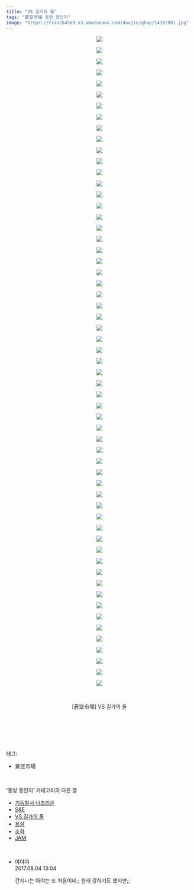 ```yaml
---
title: "VS 길가의 돌"
tags: "蒼空市場 동방_동인지"
image: "https://franch4569.s3.amazonaws.com/doujin/ghap/1410/001.jpg"
---
```

<div class="article">
<p style="text-align: center; clear: none; float: none;"><img src="{{ site.imgserver2 }}/ghap/1410/001.jpg"/></p>
<p style="text-align: center; clear: none; float: none;"><img src="{{ site.imgserver2 }}/ghap/1410/002.jpg"/></p>
<p style="text-align: center; clear: none; float: none;"><img src="{{ site.imgserver2 }}/ghap/1410/003.jpg"/></p>
<p style="text-align: center; clear: none; float: none;"><img src="{{ site.imgserver2 }}/ghap/1410/004.jpg"/></p>
<p style="text-align: center; clear: none; float: none;"><img src="{{ site.imgserver2 }}/ghap/1410/005.jpg"/></p>
<p style="text-align: center; clear: none; float: none;"><img src="{{ site.imgserver2 }}/ghap/1410/006.jpg"/></p>
<p style="text-align: center; clear: none; float: none;"><img src="{{ site.imgserver2 }}/ghap/1410/007.jpg"/></p>
<p style="text-align: center; clear: none; float: none;"><img src="{{ site.imgserver2 }}/ghap/1410/008.jpg"/></p>
<p style="text-align: center; clear: none; float: none;"><img src="{{ site.imgserver2 }}/ghap/1410/009.jpg"/></p>
<p style="text-align: center; clear: none; float: none;"><img src="{{ site.imgserver2 }}/ghap/1410/010.jpg"/></p>
<p style="text-align: center; clear: none; float: none;"><img src="{{ site.imgserver2 }}/ghap/1410/011.jpg"/></p>
<p style="text-align: center; clear: none; float: none;"><img src="{{ site.imgserver2 }}/ghap/1410/012.jpg"/></p>
<p style="text-align: center; clear: none; float: none;"><img src="{{ site.imgserver2 }}/ghap/1410/013.jpg"/></p>
<p style="text-align: center; clear: none; float: none;"><img src="{{ site.imgserver2 }}/ghap/1410/014.jpg"/></p>
<p style="text-align: center; clear: none; float: none;"><img src="{{ site.imgserver2 }}/ghap/1410/015.jpg"/></p>
<p style="text-align: center; clear: none; float: none;"><img src="{{ site.imgserver2 }}/ghap/1410/016.jpg"/></p>
<p style="text-align: center; clear: none; float: none;"><img src="{{ site.imgserver2 }}/ghap/1410/017.jpg"/></p>
<p style="text-align: center; clear: none; float: none;"><img src="{{ site.imgserver2 }}/ghap/1410/018.jpg"/></p>
<p style="text-align: center; clear: none; float: none;"><img src="{{ site.imgserver2 }}/ghap/1410/019.jpg"/></p>
<p style="text-align: center; clear: none; float: none;"><img src="{{ site.imgserver2 }}/ghap/1410/020.jpg"/></p>
<p style="text-align: center; clear: none; float: none;"><img src="{{ site.imgserver2 }}/ghap/1410/021.jpg"/></p>
<p style="text-align: center; clear: none; float: none;"><img src="{{ site.imgserver2 }}/ghap/1410/022.jpg"/></p>
<p style="text-align: center; clear: none; float: none;"><img src="{{ site.imgserver2 }}/ghap/1410/023.jpg"/></p>
<p style="text-align: center; clear: none; float: none;"><img src="{{ site.imgserver2 }}/ghap/1410/024.jpg"/></p>
<p style="text-align: center; clear: none; float: none;"><img src="{{ site.imgserver2 }}/ghap/1410/025.jpg"/></p>
<p style="text-align: center; clear: none; float: none;"><img src="{{ site.imgserver2 }}/ghap/1410/026.jpg"/></p>
<p style="text-align: center; clear: none; float: none;"><img src="{{ site.imgserver2 }}/ghap/1410/027.jpg"/></p>
<p style="text-align: center; clear: none; float: none;"><img src="{{ site.imgserver2 }}/ghap/1410/028.jpg"/></p>
<p style="text-align: center; clear: none; float: none;"><img src="{{ site.imgserver2 }}/ghap/1410/029.jpg"/></p>
<p style="text-align: center; clear: none; float: none;"><img src="{{ site.imgserver2 }}/ghap/1410/030.jpg"/></p>
<p style="text-align: center; clear: none; float: none;"><img src="{{ site.imgserver2 }}/ghap/1410/031.jpg"/></p>
<p style="text-align: center; clear: none; float: none;"><img src="{{ site.imgserver2 }}/ghap/1410/032.jpg"/></p>
<p style="text-align: center; clear: none; float: none;"><img src="{{ site.imgserver2 }}/ghap/1410/033.jpg"/></p>
<p style="text-align: center; clear: none; float: none;"><img src="{{ site.imgserver2 }}/ghap/1410/034.jpg"/></p>
<p style="text-align: center; clear: none; float: none;"><img src="{{ site.imgserver2 }}/ghap/1410/035.jpg"/></p>
<p style="text-align: center; clear: none; float: none;"><img src="{{ site.imgserver2 }}/ghap/1410/036.jpg"/></p>
<p style="text-align: center; clear: none; float: none;"><img src="{{ site.imgserver2 }}/ghap/1410/037.jpg"/></p>
<p style="text-align: center; clear: none; float: none;"><img src="{{ site.imgserver2 }}/ghap/1410/038.jpg"/></p>
<p style="text-align: center; clear: none; float: none;"><img src="{{ site.imgserver2 }}/ghap/1410/039.jpg"/></p>
<p style="text-align: center; clear: none; float: none;"><img src="{{ site.imgserver2 }}/ghap/1410/040.jpg"/></p>
<p style="text-align: center; clear: none; float: none;"><img src="{{ site.imgserver2 }}/ghap/1410/041.jpg"/></p>
<p style="text-align: center; clear: none; float: none;"><img src="{{ site.imgserver2 }}/ghap/1410/042.jpg"/></p>
<p style="text-align: center; clear: none; float: none;"><img src="{{ site.imgserver2 }}/ghap/1410/043.jpg"/></p>
<p style="text-align: center; clear: none; float: none;"><img src="{{ site.imgserver2 }}/ghap/1410/044.jpg"/></p>
<p style="text-align: center; clear: none; float: none;"><img src="{{ site.imgserver2 }}/ghap/1410/045.jpg"/></p>
<p style="text-align: center; clear: none; float: none;"><img src="{{ site.imgserver2 }}/ghap/1410/046.jpg"/></p>
<p style="text-align: center; clear: none; float: none;"><img src="{{ site.imgserver2 }}/ghap/1410/047.jpg"/></p>
<p style="text-align: center; clear: none; float: none;"><img src="{{ site.imgserver2 }}/ghap/1410/048.jpg"/></p>
<p style="text-align: center; clear: none; float: none;"><img src="{{ site.imgserver2 }}/ghap/1410/049.jpg"/></p>
<p style="text-align: center; clear: none; float: none;"><img src="{{ site.imgserver2 }}/ghap/1410/050.jpg"/></p>
<p style="text-align: center; clear: none; float: none;"><img src="{{ site.imgserver2 }}/ghap/1410/051.jpg"/></p>
<p style="text-align: center; clear: none; float: none;"><img src="{{ site.imgserver2 }}/ghap/1410/052.jpg"/></p>
<p style="text-align: center; clear: none; float: none;"><img src="{{ site.imgserver2 }}/ghap/1410/053.jpg"/></p>
<p style="text-align: center; clear: none; float: none;"><img src="{{ site.imgserver2 }}/ghap/1410/054.jpg"/></p>
<p style="text-align: center; clear: none; float: none;"><img src="{{ site.imgserver2 }}/ghap/1410/055.jpg"/></p>
<p style="text-align: center; clear: none; float: none;"><img src="{{ site.imgserver2 }}/ghap/1410/056.jpg"/></p>
<p style="text-align: center; clear: none; float: none;"><img src="{{ site.imgserver2 }}/ghap/1410/057.jpg"/></p>
<p style="text-align: center; clear: none; float: none;"><img src="{{ site.imgserver2 }}/ghap/1410/058.jpg"/></p>
<p style="text-align: center; clear: none; float: none;"><img src="{{ site.imgserver2 }}/ghap/1410/059.jpg"/></p>
<p style="text-align: center; clear: none; float: none;"><br/></p>
<p style="text-align: center; clear: none; float: none;">[蒼空市場] VS 길가의 돌</p>
<p style="text-align: center; clear: none; float: none;"><br/></p>
<p><br/></p>
</div><br/>
<div class="tagTrail">
<p>태그: </p>
<ul>
<li>蒼空市場</li>
</ul>
</div><br/>
<div class="another">
<p>'동방 동인지' 카테고리의 다른 글</p>
<ul>
<li><a href="/ghap_1412">기동철서 나즈리온</a></li>
<li><a href="/ghap_1411">S&amp;E</a></li>
<li><a href="/ghap_1410">VS 길가의 돌</a></li>
<li><a href="/ghap_1409">용살</a></li>
<li><a href="/ghap_1408">소화</a></li>
<li><a href="/ghap_1407">JAM</a></li>
</ul>
</div><br/>
<div class="cb_module cb_fluid">
<div class="cb_wrt cb_profile">
<div class="comment">
<ul>
<li class="cb_thumb_off" id="comment15051804">
<div class="cb_comment_area">
<div class="cb_info_area">
<div class="cb_section">
<span class="cb_nick_name">여야여</span>
</div>
<div class="cb_section">
<span class="cb_date">2017.08.04 13:04 </span>
</div>
</div>
<div class="cb_dsc_comment">
<p class="cb_dsc">
											간지나는 아야는 또 처음이네;; 원래 강하기도 했지만;;
										</p>
</div>
</div></li>
</ul>
</div>
</div><!-- commentList close -->
</div><br/>
